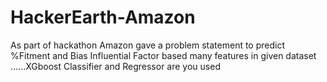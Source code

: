 # HackerEarth-Amazon
As part of hackathon Amazon gave a problem statement to predict %Fitment and Bias Influential Factor based many features in given dataset ......XGboost Classifier and Regressor are you used 
